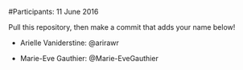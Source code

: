 #Participants: 11 June 2016

Pull this repository, then make a commit that adds your name below!

- Arielle Vaniderstine: @arirawr

- Marie-Eve Gauthier: @Marie-EveGauthier

